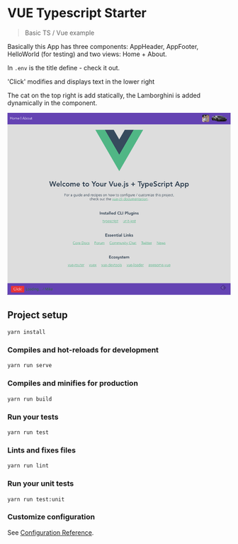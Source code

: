 # VUE Typescript Starter
> Basic TS / Vue example

Basically this App has three components: AppHeader, AppFooter, HelloWorld (for testing)
and two views: Home + About.

In `.env` is the title define - check it out.

'Click' modifies and displays text in the lower right

The cat on the top right is add statically, the Lamborghini is added dynamically in the component.  

![Screenshot](doc/screenshot.png)       


## Project setup
```
yarn install
```

### Compiles and hot-reloads for development
```
yarn run serve
```

### Compiles and minifies for production
```
yarn run build
```

### Run your tests
```
yarn run test
```

### Lints and fixes files
```
yarn run lint
```

### Run your unit tests
```
yarn run test:unit
```

### Customize configuration
See [Configuration Reference](https://cli.vuejs.org/config/).
